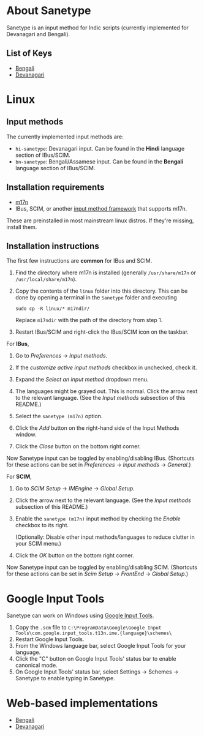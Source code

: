 # About Sanetype

Sanetype is an input method for Indic scripts (currently implemented for 
Devanagari and Bengali). 

## List of Keys
* [Bengali](http://anubhav-chattoraj.github.io/sanetype/bengali/#keys)
* [Devanagari](http://anubhav-chattoraj.github.io/sanetype/devanagari#keys)

# Linux

## Input methods

The currently implemented input methods are:
* `hi-sanetype`: Devanagari input. 
   Can be found in the **Hindi** language section of IBus/SCIM.
* `bn-sanetype`: Bengali/Assamese input. 
   Can be found in the **Bengali** language section of IBus/SCIM.

## Installation requirements

* [m17n](http://www.nongnu.org/m17n/)
* IBus, SCIM, or another 
  [input method framework](http://fedoraproject.org/wiki/I18N/InputMethods)
  that supports m17n.

These are preinstalled in most mainstream linux distros. If they're missing,
install them.

## Installation instructions

The first few instructions are **common** for IBus and SCIM.

1. Find the directory where m17n is installed (generally `/usr/share/m17n` or
   `/usr/local/share/m17n`).

2. Copy the contents of the `linux` folder into this directory. 
   This can be done by opening a terminal in the `Sanetype` folder and executing

   `sudo cp -R linux/* m17ndir/`
    
   Replace `m17ndir` with the path of the directory from step 1.

3. Restart IBus/SCIM and right-click the IBus/SCIM icon on the taskbar.

For **IBus**, 

1. Go to *Preferences* → *Input methods*.

2. If the *customize active input methods* checkbox in unchecked, check it.

3. Expand the *Select an input method* dropdown menu.

4. The languages might be grayed out. This is normal.
   Click the arrow next to the relevant language. 
   (See the *Input methods* subsection of this README.)

5. Select the `sanetype (m17n)` option.

6. Click the *Add* button on the right-hand side of the Input Methods window.

7. Click the *Close* button on the bottom right corner.

Now Sanetype input can be toggled by enabling/disabling IBus. 
(Shortcuts for these actions can be set in *Preferences* → 
*Input methods* → *General*.)

For **SCIM**, 

1. Go to *SCIM Setup* → *IMEngine* → *Global Setup*.

2. Click the arrow next to the relevant language. 
   (See the *Input methods* subsection of this README.)

3. Enable the `sanetype (m17n)` input method by checking the *Enable* checkbox 
   to its right.

   (Optionally: Disable other input methods/languages to reduce clutter in your SCIM menu.)

4. Click the *OK* button on the bottom right corner.

Now Sanetype input can be toggled by enabling/disabling SCIM. 
(Shortcuts for these actions can be set in 
*Scim Setup* → *FrontEnd* → *Global Setup*.) 

# Google Input Tools

Sanetype can work on Windows using [Google Input Tools](http://www.google.com/inputtools/).

1. Copy the `.scm` file to `C:\ProgramData\Google\Google Input Tools\com.google.input_tools.t13n.ime.{language}\schemes\`
2. Restart Google Input Tools.
3. From the Windows language bar, select Google Input Tools for your language.
4. Click the "C" button on Google Input Tools' status bar to enable canonical mode.
5. On Google Input Tools' status bar, select Settings → Schemes → Sanetype to enable typing in Sanetype. 

# Web-based implementations

* [Bengali](http://anubhav-chattoraj.github.io/sanetype/bengali/)
* [Devanagari](http://anubhav-chattoraj.github.io/sanetype/devanagari/)